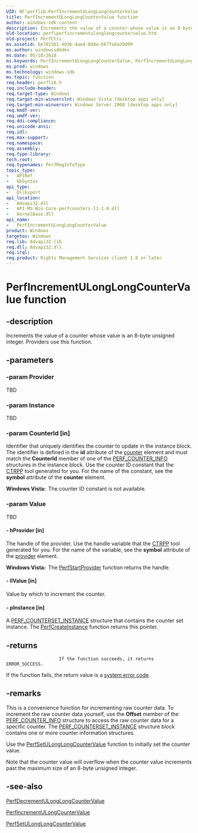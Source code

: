 ```yaml
---
UID: NF:perflib.PerfIncrementULongLongCounterValue
title: PerfIncrementULongLongCounterValue function
author: windows-sdk-content
description: Increments the value of a counter whose value is an 8-byte unsigned integer. Providers use this function.
old-location: perf\perfincrementulonglongcountervalue.htm
old-project: PerfCtrs
ms.assetid: 6e701561-4036-4ae4-8d4e-667fa6a20d99
ms.author: windowssdkdev
ms.date: 05/10/2018
ms.keywords: PerfIncrementULongLongCounterValue, PerfIncrementULongLongCounterValue function [Perf], perf.perfincrementulonglongcountervalue, perflib/PerfIncrementULongLongCounterValue
ms.prod: windows
ms.technology: windows-sdk
ms.topic: function
req.header: perflib.h
req.include-header: 
req.target-type: Windows
req.target-min-winverclnt: Windows Vista [desktop apps only]
req.target-min-winversvr: Windows Server 2008 [desktop apps only]
req.kmdf-ver: 
req.umdf-ver: 
req.ddi-compliance: 
req.unicode-ansi: 
req.idl: 
req.max-support: 
req.namespace: 
req.assembly: 
req.type-library: 
tech.root: 
req.typenames: PerfRegInfoType
topic_type:
-	APIRef
-	kbSyntax
api_type:
-	DllExport
api_location:
-	Advapi32.dll
-	API-MS-Win-Core-perfcounters-l1-1-0.dll
-	KernelBase.dll
api_name:
-	PerfIncrementULongLongCounterValue
product: Windows
targetos: Windows
req.lib: Advapi32.lib
req.dll: Advapi32.dll
req.irql: 
req.product: Rights Management Services client 1.0 or later
---
```


# PerfIncrementULongLongCounterValue function


## -description


Increments the value of a counter whose value is an 8-byte unsigned integer. Providers use this function.


## -parameters




### -param Provider

TBD


### -param Instance

TBD


### -param CounterId [in]

Identifier that uniquely identifies the counter to update in the instance block. The identifier is defined in the <b>id</b> attribute of the <a href="https://msdn.microsoft.com/">counter</a> element and must match the <b>CounterId</b> member of one of the <a href="https://msdn.microsoft.com/f1fb6ad5-ad38-46d0-b76d-803887ba3d97">PERF_COUNTER_INFO</a> structures in the instance block. Use the counter ID constant that the <a href="https://msdn.microsoft.com/3939f6a1-0a94-429d-a71e-b37f045fea13">CTRPP</a> tool generated for you. For the name of the constant, see the <b>symbol</b> attribute of the <b>counter</b> element.

<b>Windows Vista:  </b>The counter ID constant is not available.


### -param Value

TBD




#### - hProvider [in]

The handle of the provider. Use the handle variable that the <a href="https://msdn.microsoft.com/3939f6a1-0a94-429d-a71e-b37f045fea13">CTRPP</a> tool generated for you. For the name of the variable, see the <b>symbol</b> attribute of the <a href="https://msdn.microsoft.com/library/windows/hardware/hh406455">provider</a> element.

<b>Windows Vista:  </b>The <a href="https://msdn.microsoft.com/b417b19b-adbc-40e3-aca1-c2cd94a79232">PerfStartProvider</a> function returns the handle.


#### - llValue [in]

Value by which to increment the counter.


#### - pInstance [in]

A <a href="https://msdn.microsoft.com/709d5339-cedd-4b03-9d8e-c125eb3bcac0">PERF_COUNTERSET_INSTANCE</a> structure that contains the counter set instance. The <a href="https://msdn.microsoft.com/73be8588-2c87-4c27-933d-62b8605ed9a3">PerfCreateInstance</a> function returns this pointer.


## -returns




						If the function succeeds, it returns ERROR_SUCCESS.
						

If the function fails, the return value is a 
<a href="https://msdn.microsoft.com/4a3a8feb-a05f-4614-8f04-1f507da7e5b7">system error code</a>. 




## -remarks



This is a convenience function for incrementing raw counter data. To increment the raw counter data yourself, use the <b>Offset</b> member of the <a href="https://msdn.microsoft.com/f1fb6ad5-ad38-46d0-b76d-803887ba3d97">PERF_COUNTER_INFO</a> structure to access the raw counter data for a specific counter. The <a href="https://msdn.microsoft.com/709d5339-cedd-4b03-9d8e-c125eb3bcac0">PERF_COUNTERSET_INSTANCE</a> structure block contains one or more counter information structures.

Use the <a href="https://msdn.microsoft.com/c38f9efc-7ea8-4841-9a31-a88d4f87369c">PerfSetULongLongCounterValue</a> function to initially set the counter value.

Note that the counter value will overflow when the counter value increments past the maximum size of an 8-byte unsigned integer.




## -see-also




<a href="https://msdn.microsoft.com/38fd52a7-c2af-4c69-a104-aba6a602fbf4">PerfDecrementULongLongCounterValue</a>



<a href="https://msdn.microsoft.com/002162a0-d782-4648-949e-178985fd1d44">PerfIncrementULongCounterValue</a>



<a href="https://msdn.microsoft.com/c38f9efc-7ea8-4841-9a31-a88d4f87369c">PerfSetULongLongCounterValue</a>
 

 


